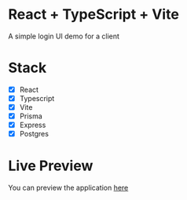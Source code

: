 # React + TypeScript + Vite
A simple login UI demo for a client

# Stack
- [x] React
- [x] Typescript
- [x] Vite
- [x] Prisma
- [x] Express
- [x] Postgres

# Live Preview
You can preview the application [here](https://login-ui-demo.vercel.app/)
